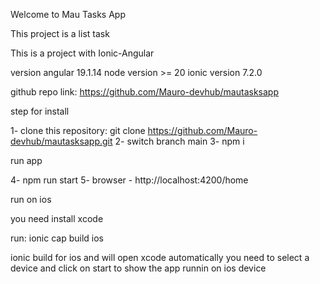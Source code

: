 Welcome to Mau Tasks App

This project is a list task

This is a project with Ionic-Angular

version angular 19.1.14
node version >= 20
ionic version 7.2.0

github repo link: https://github.com/Mauro-devhub/mautasksapp

step for install

1- clone this repository: git clone https://github.com/Mauro-devhub/mautasksapp.git
2- switch branch main
3- npm i

run app

4- npm run start
5- browser - http://localhost:4200/home

run on ios

you need install xcode

run: ionic cap build ios

ionic build for ios and will open xcode automatically you need to select a device and click on start to show the app runnin on ios device
